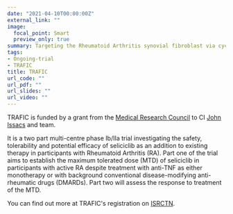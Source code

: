 ```yaml
---
date: "2021-04-10T00:00:00Z"
external_link: ""
image:
  focal_point: Smart
  preview_only: true
summary: Targeting the Rheumatoid Arthritis synovial fibroblast via cyclin dependent kinase inhibition
tags:
- Ongoing-trial
- TRAFIC
title: TRAFIC
url_code: ""
url_pdf: ""
url_slides: ""
url_video: ""
---
```


TRAFIC is funded by a grant from the [Medical Research Council](https://mrc.ukri.org/) to CI [John Issacs](https://www.ncl.ac.uk/medical-sciences/people/profile/johnisaacs.html) and team.

It is a two part multi-centre phase Ib/IIa trial investigating the safety, tolerability and potential efficacy of seliciclib as an addition to existing therapy in participants with Rheumatoid Arthritis (RA).
Part one of the trial aims to establish the maximum tolerated dose (MTD) of seliciclib in participants with active RA despite treatment with anti-TNF as either monotherapy or with background conventional disease-modifying anti-rheumatic drugs (DMARDs). 
Part two will assess the response to treatment of the MTD.

You can find out more at TRAFIC's registration on [ISRCTN](https://doi.org/10.1186/ISRCTN36667085).

